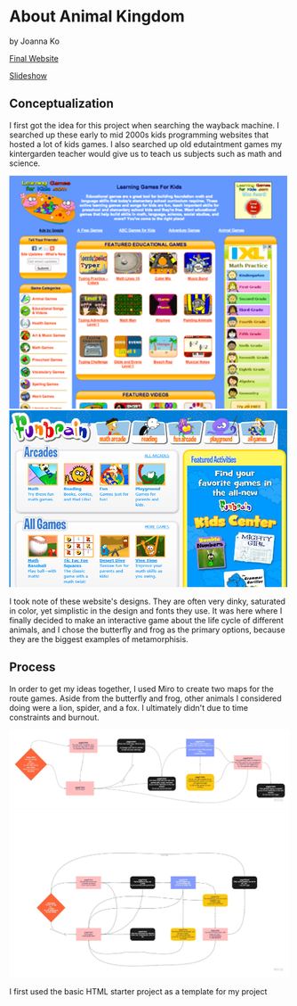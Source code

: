 # About Animal Kingdom
by Joanna Ko

[Final Website](https://www.google.com)

[Slideshow](https://bit.ly/3u6uaHg)

## Conceptualization
I first got the idea for this project when searching the wayback machine. I searched up these early to mid 2000s kids programming websites that hosted a lot of kids games. I also searched up old edutaintment games my kintergarden teacher would give us to teach us subjects such as math and science. 

<img src="wip shots/1361435034820screenshot-learninggamesforkids-1.png" width="500">

<img src="wip shots/6bac11f6f40464292a453249822af82b.png" width="500">

I took note of these website's designs. They are often very dinky, saturated in color, yet simplistic in the design and fonts they use. It was here where I finally decided to make an interactive game about the life cycle of different animals, and I chose the butterfly and frog as the primary options, because they are the biggest examples of metamorphisis.

## Process
In order to get my ideas together, I used Miro to create two maps for the route games. Aside from the butterfly and frog, other animals I considered doing were a lion, spider, and a fox. I ultimately didn't due to time constraints and burnout.

<img src="wip shots/Handmade%20Website%20draft%20frog.jpg" width="1000">
<img src="wip shots/HandmadWebsite.jpg" width="1000">

I first used the basic HTML starter project as a template for my project
